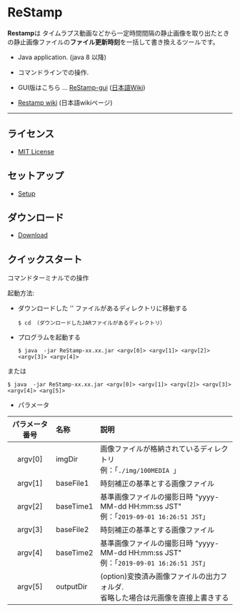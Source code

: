 # ReStamp

**Restamp**は タイムラプス動画などから一定時間間隔の静止画像を取り出たときの静止画像ファイルの**ファイル更新時刻**を一括して書き換えるツールです。

* Java application. (java 8 以降)

* コマンドラインでの操作. 
 * GUI版はこちら ... [ReStamp-gui](http://surveyor.mydns.jp/gitbucket/yuu/ReStamp-gui) ([日本語Wiki](http://surveyor.mydns.jp/gitbucket/yuu/ReStamp-gui/wiki))

* [Restamp wiki](http://surveyor.mydns.jp/gitbucket/yuu/Restamp/wiki) (日本語wikiページ)

-------------------------------------------------------------------

## ライセンス

* [MIT License](LICENSE.txt)


## セットアップ

* [Setup](http://surveyor.mydns.jp/gitbucket/yuu/Restamp/wiki/Setup)


## ダウンロード

* [Download](http://surveyor.mydns.jp/gitbucket/yuu/Restamp/wiki/Download)


## クイックスタート

コマンドターミナルでの操作

起動方法:

* ダウンロードした '' ファイルがあるディレクトリに移動する
  ```
  $ cd （ダウンロードしたJARファイルがあるディレクトリ）
  ```

* プログラムを起動する
  ```
  $ java  -jar ReStamp-xx.xx.jar <argv[0]> <argv[1]> <argv[2]> <argv[3]> <argv[4]>
  ```
 または
  ```
  $ java  -jar ReStamp-xx.xx.jar <argv[0]> <argv[1]> <argv[2]> <argv[3]> <argv[4]> <arg[5]>
  ```

* パラメータ

| パラメータ番号 | 名称 | 説明 |
|:-----------:|:------------|:------------|
| argv[0]     |  imgDir |     画像ファイルが格納されているディレクトリ<br/>  例：「`./img/100MEDIA `」    |
| argv[1]     | baseFile1  | 時刻補正の基準とする画像ファイル |
| argv[2]     |  baseTime1 | 基準画像ファイルの撮影日時 "yyyy-MM-dd HH:mm:ss JST" <br/>例：「`2019-09-01 16:26:51 JST`」 |
| argv[3]     | baseFile2 | 時刻補正の基準とする画像ファイル |
| argv[4]     | baseTime2  | 基準画像ファイルの撮影日時 "yyyy-MM-dd HH:mm:ss  JST" <br/>例：「`2019-09-01 16:26:51 JST`」|
| argv[5]     |  outputDir |  (option)変換済み画像ファイルの出力フォルダ.<br/>省略した場合は元画像を直接上書きする |

